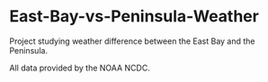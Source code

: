 # East-Bay-vs-Peninsula-Weather
Project studying weather difference between the East Bay and the Peninsula.

All data provided by the NOAA NCDC.
